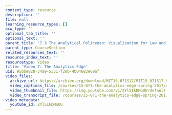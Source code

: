 ```yaml
---
content_type: resource
description: ''
file: null
learning_resource_types: []
ocw_type: ''
optional_tab_title: ''
optional_text: ''
parent_title: '7.3 The Analytical Policeman: Visualization for Law and Order'
parent_type: CourseSection
related_resources_text: ''
resource_index_text: ''
resourcetype: Video
title: 'Video 7: The Analytics Edge'
uid: 95bbe828-34a9-5331-f28b-4b04683e69af
video_files:
  archive_url: https://archive.org/download/MIT15.071S17/MIT15_071S17_Session_7.3.13_300k.mp4
  video_captions_file: /courses/15-071-the-analytics-edge-spring-2017/adc0e1f6084558caa4678de782870fd3_2Yl5IkDMoUU.vtt
  video_thumbnail_file: https://img.youtube.com/vi/2Yl5IkDMoUU/default.jpg
  video_transcript_file: /courses/15-071-the-analytics-edge-spring-2017/8759b0d7baf59cd4cdf90c884bcd1bd1_2Yl5IkDMoUU.pdf
video_metadata:
  youtube_id: 2Yl5IkDMoUU
---
```

